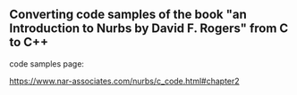 ## Converting code samples of the book "an Introduction to Nurbs by David F. Rogers" from C to C++ 

code samples page:

https://www.nar-associates.com/nurbs/c_code.html#chapter2
